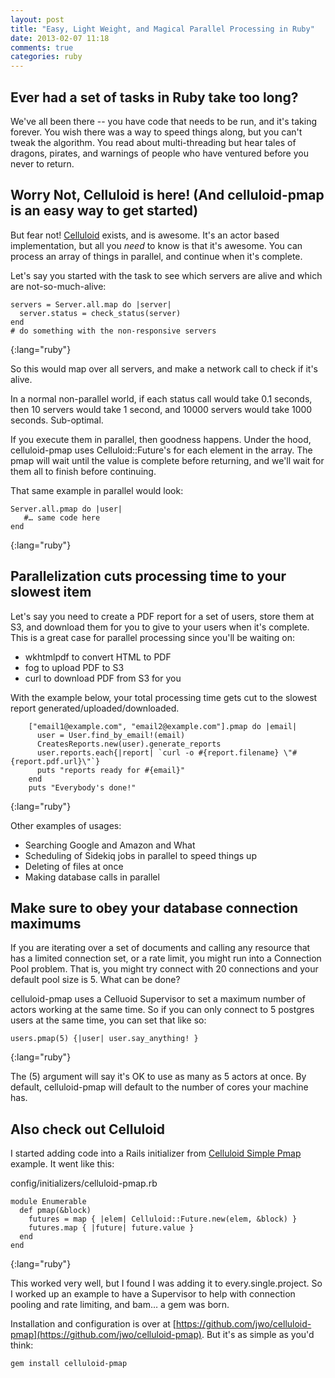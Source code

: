 ```yaml
---
layout: post
title: "Easy, Light Weight, and Magical Parallel Processing in Ruby"
date: 2013-02-07 11:18
comments: true
categories: ruby
---
```


Ever had a set of tasks in Ruby take too long?
------------------------------

We've all been there -- you have code that needs to be run, and it's taking forever. You wish there was a way to speed things along, but you can't tweak the algorithm. You read about multi-threading but hear tales of dragons, pirates, and warnings of people who have ventured before you never to return.

Worry Not, Celluloid is here! (And celluloid-pmap is an easy way to get started)
------------------------------
But fear not! [Celluloid](http://celluloid.io) exists, and is awesome. It's an actor based implementation, but all you _need_ to know is that it's awesome. You can process an array of things in parallel, and continue when it's complete.

<!-- more -->

Let's say you started with the task to see which servers are alive and which are not-so-much-alive:

~~~
servers = Server.all.map do |server|
  server.status = check_status(server) 
end
# do something with the non-responsive servers
~~~
{:lang="ruby"}

So this would map over all servers, and make a network call to check if it's alive.

In a normal non-parallel world, if each status call would take 0.1 seconds, then 10 servers would take 1 second, and 10000 servers would take 1000 seconds. Sub-optimal.

If you execute them in parallel, then goodness happens. Under the hood, celluloid-pmap uses Celluloid::Future's for each element in the array. The pmap will wait until the value is complete before returning, and we'll wait for them all to finish before continuing.

That same example in parallel would look:

~~~
Server.all.pmap do |user|
   #… same code here
end
~~~
{:lang="ruby"}

Parallelization cuts processing time to your slowest item
-------------------------

Let's say you need to create a PDF report for a set of users, store them at S3, and download them for you to give to your users when it's complete. This is a great case for parallel processing since you'll be waiting on:

* wkhtmlpdf to convert HTML to PDF
* fog to upload PDF to S3
* curl to download PDF from S3 for you

With the example below, your total processing time gets cut to the slowest report generated/uploaded/downloaded.

~~~
    ["email1@example.com", "email2@example.com"].pmap do |email|
      user = User.find_by_email!(email)
      CreatesReports.new(user).generate_reports
      user.reports.each{|report| `curl -o #{report.filename} \"#{report.pdf.url}\"`}
      puts "reports ready for #{email}"
    end
    puts "Everybody's done!"
~~~
{:lang="ruby"}

Other examples of usages:

* Searching Google and Amazon and What
* Scheduling of Sidekiq jobs in parallel to speed things up
* Deleting of files at once
* Making database calls in parallel

Make sure to obey your database connection maximums
-------------

If you are iterating over a set of documents and calling any resource that has a limited connection set, or a rate limit, you might run into a Connection Pool problem. That is, you might try connect with 20 connections and your default pool size is 5. What can be done?

celluloid-pmap uses a Celluoid Supervisor to set a maximum number of actors working at the same time. So if you can only connect to 5 postgres users at the same time, you can set that like so:

~~~
users.pmap(5) {|user| user.say_anything! }
~~~
{:lang="ruby"}

The (5) argument will say it's OK to use as many as 5 actors at once. By default, celluloid-pmap will default to the number of cores your machine has.

Also check out Celluloid
-----------------------

I started adding code into a Rails initializer from [Celluloid Simple Pmap](https://github.com/celluloid/celluloid/blob/master/examples/simple_pmap.rb) example. It went like this:

config/initializers/celluloid-pmap.rb

~~~
module Enumerable
  def pmap(&block)
    futures = map { |elem| Celluloid::Future.new(elem, &block) }
    futures.map { |future| future.value }
  end
end
~~~
{:lang="ruby"}

This worked very well, but I found I was adding it to every.single.project. So I worked up an example to have a Supervisor to help with connection pooling and rate limiting, and bam… a gem was born.



Installation and configuration is over at [https://github.com/jwo/celluloid-pmap](https://github.com/jwo/celluloid-pmap). But it's as simple as you'd think:

~~~
gem install celluloid-pmap
~~~

